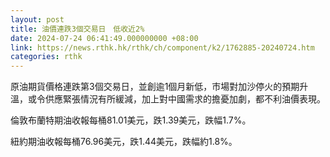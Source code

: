```yaml
---
layout: post
title: 油價連跌3個交易日　低收近2%
date: 2024-07-24 06:41:49.000000000 +08:00
link: https://news.rthk.hk/rthk/ch/component/k2/1762885-20240724.htm
categories: rthk
---
```


原油期貨價格連跌第3個交易日，並創逾1個月新低，市場對加沙停火的預期升溫，或令供應緊張情況有所緩減，加上對中國需求的擔憂加劇，都不利油價表現。

倫敦布蘭特期油收報每桶81.01美元，跌1.39美元，跌幅1.7%。

紐約期油收報每桶76.96美元，跌1.44美元，跌幅約1.8%。
